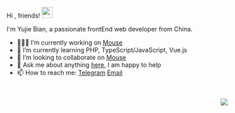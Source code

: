 Hi , friends! <img src="https://raw.githubusercontent.com/isArtJay/isArtJay/master/assets/Hi.gif" width="25px"></img>

I'm Yujie Bian, a passionate frontEnd web developer from China. 

- 👨🏽‍💻 I’m currently working on [Mouse](<https://github.com/isArtJay/Mouse>)
- 🌱 I’m currently learning PHP, TypeScript/JavaScript, Vue.js
- 🤝 I’m looking to collaborate on [Mouse](<https://github.com/isArtJay/Mouse>)
- 💬 Ask me about anything [here](<https://github.com/isArtJay/isArtJay/issues/1>), I am happy to help
- 📫 How to reach me: [Telegram](https://t.me/yj_bian)  [Email](mailto:bianyujie@lien.run)

<br/>

<p>
    <a href="https://github.com/isArtJay?tab=repositories">
    <img align="right" src="https://github-readme-stats.vercel.app/api/top-langs/?username=isArtJay&layout=compact"></img>
    </a>
</p>



